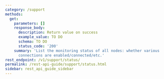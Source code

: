 ```yaml
---
category: /support
methods:
  get:
    parameters: []
    response_body:
      description: Return value on success
      example_value: TO DO
      schema: TO DO
      status_code: '200'
    summary: 'List the monitoring status of all nodes: whether various kinds of monitoring
      connections are enabled/connected/etc.'
rest_endpoint: /v1/support/status/
permalink: /rest-api-guide/support/status.html
sidebar: rest_api_guide_sidebar
---
```

